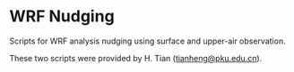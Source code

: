 # WRF Nudging 

Scripts for WRF analysis nudging using surface and upper-air observation.

These two scripts were provided by H. Tian (tianheng@pku.edu.cn).
